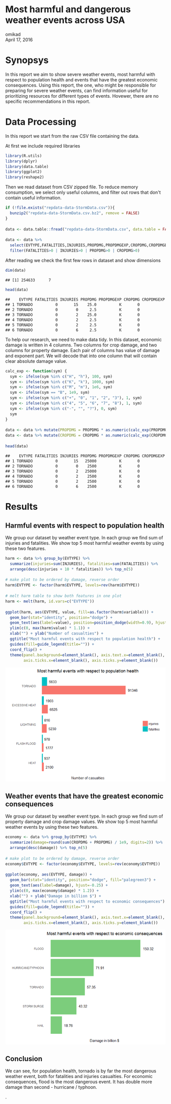# Most harmful and dangerous weather events across USA
omikad  
April 17, 2016  

# Synopsys

In this report we aim to show severe weather events, most harmful with respect to population health and events that have the greatest economic consequences. Using this report, the one, who might be responsible for preparing for severe weather events, can find information useful for prioritizing resources for different types of events. Hovewer, there are no specific recommendations in this report.

# Data Processing

In this report we start from the raw CSV file containing the data.

At first we include required libraries


```r
library(R.utils)
library(dplyr)
library(data.table)
library(ggplot2)
library(reshape2)
```

Then we read dataset from CSV zipped file. To reduce memory consumption, we select only useful columns, and filter out rows that don't contain useful information.


```r
if (!file.exists("repdata-data-StormData.csv")){
  bunzip2("repdata-data-StormData.csv.bz2", remove = FALSE)
}

data <- data.table::fread("repdata-data-StormData.csv", data.table = FALSE)

data <- data %>% 
  select(EVTYPE,FATALITIES,INJURIES,PROPDMG,PROPDMGEXP,CROPDMG,CROPDMGEXP) %>%
  filter(FATALITIES>0 | INJURIES>0 | PROPDMG>0 | CROPDMG>0) 
```

After reading we check the first few rows in dataset and show dimensions


```r
dim(data)
```

```
## [1] 254633      7
```

```r
head(data)
```

```
##    EVTYPE FATALITIES INJURIES PROPDMG PROPDMGEXP CROPDMG CROPDMGEXP
## 1 TORNADO          0       15    25.0          K       0           
## 2 TORNADO          0        0     2.5          K       0           
## 3 TORNADO          0        2    25.0          K       0           
## 4 TORNADO          0        2     2.5          K       0           
## 5 TORNADO          0        2     2.5          K       0           
## 6 TORNADO          0        6     2.5          K       0
```

To help our research, we need to make data tidy. In this dataset, economic damage is written in 4 columns. Two columns for crop damage, and two columns for property damage. Each pair of columns has value of damage and exponent part. We will decode that into one column that will contain clear absolute damage value.


```r
calc_exp <- function(sym) {
  sym <- ifelse(sym %in% c("H", "h"), 100, sym)
  sym <- ifelse(sym %in% c("K", "k"), 1000, sym)
  sym <- ifelse(sym %in% c("M", "m"), 1e6, sym)
  sym <- ifelse(sym == "B", 1e9, sym)
  sym <- ifelse(sym %in% c("+", "0", "1", "2", "3"), 1, sym)
  sym <- ifelse(sym %in% c("4", "5", "6", "7", "8"), 1, sym)
  sym <- ifelse(sym %in% c("-", "", "?"), 0, sym)
  sym
}

data <- data %>% mutate(PROPDMG = PROPDMG * as.numeric(calc_exp(PROPDMGEXP)))
data <- data %>% mutate(CROPDMG = CROPDMG * as.numeric(calc_exp(CROPDMGEXP)))

head(data)
```

```
##    EVTYPE FATALITIES INJURIES PROPDMG PROPDMGEXP CROPDMG CROPDMGEXP
## 1 TORNADO          0       15   25000          K       0           
## 2 TORNADO          0        0    2500          K       0           
## 3 TORNADO          0        2   25000          K       0           
## 4 TORNADO          0        2    2500          K       0           
## 5 TORNADO          0        2    2500          K       0           
## 6 TORNADO          0        6    2500          K       0
```

# Results

## Harmful events with respect to population health

We group our dataset by weather event type. In each group we find sum of injuries and fatalities. We show top 5 most harmful weather events by using these two features.


```r
harm <- data %>% group_by(EVTYPE) %>% 
  summarize(injuries=sum(INJURIES), fatalities=sum(FATALITIES)) %>%
  arrange(desc(injuries + 10 * fatalities)) %>% top_n(5)

# make plot to be ordered by damage, reverse order
harm$EVTYPE <- factor(harm$EVTYPE, levels=rev(harm$EVTYPE))

# melt harm table to show both features in one plot
harm <- melt(harm, id.vars=c("EVTYPE"))

ggplot(harm, aes(EVTYPE, value, fill=as.factor(harm$variable))) + 
  geom_bar(stat="identity", position="dodge") + 
  geom_text(aes(label=value), position=position_dodge(width=0.9), hjust=-0.25) +
  ylim(c(0, max(harm$value) * 1.1)) +
  xlab("") + ylab("Number of casualties") +
  ggtitle("Most harmful events with respect to population health") +
  guides(fill=guide_legend(title="")) +
  coord_flip() +
  theme(panel.background=element_blank(), axis.text.x=element_blank(),
        axis.ticks.x=element_blank(), axis.ticks.y=element_blank())
```

![](analysis_files/figure-html/unnamed-chunk-5-1.png)

## Weather events that have the greatest economic consequences

We group our dataset by weather event type. In each group we find sum of property damage and crop damage values. We show top 5 most harmful weather events by using these two features.


```r
economy <- data %>% group_by(EVTYPE) %>% 
  summarize(damage=round(sum(CROPDMG + PROPDMG) / 1e9, digits=2)) %>%
  arrange(desc(damage)) %>% top_n(5)

# make plot to be ordered by damage, reverse order
economy$EVTYPE <- factor(economy$EVTYPE, levels=rev(economy$EVTYPE))

ggplot(economy, aes(EVTYPE, damage)) + 
  geom_bar(stat="identity", position="dodge", fill="palegreen3") + 
  geom_text(aes(label=damage), hjust=-0.25) +
  ylim(c(0, max(economy$damage) * 1.2)) +
  xlab("") + ylab("Damage in billion $") +
  ggtitle("Most harmful events with respect to economic consequences") +
  guides(fill=guide_legend(title="")) +
  coord_flip() +
  theme(panel.background=element_blank(), axis.text.x=element_blank(),
        axis.ticks.x=element_blank(), axis.ticks.y=element_blank())
```

![](analysis_files/figure-html/unnamed-chunk-6-1.png)

## Conclusion
We can see, for population health, tornado is by far the most dangerous weather event, both for fatalities and injuries casualties. For economic consequences, flood is the most dangerous event. It has double more damage than second - hurricane / typhoon.



.
